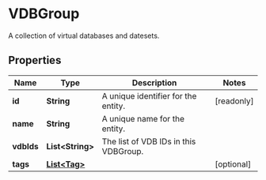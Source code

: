 

# VDBGroup

A collection of virtual databases and datesets.

## Properties

Name | Type | Description | Notes
------------ | ------------- | ------------- | -------------
**id** | **String** | A unique identifier for the entity. |  [readonly]
**name** | **String** | A unique name for the entity. | 
**vdbIds** | **List&lt;String&gt;** | The list of VDB IDs in this VDBGroup. | 
**tags** | [**List&lt;Tag&gt;**](Tag.md) |  |  [optional]



